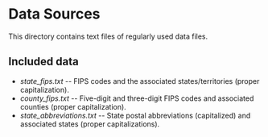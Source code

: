 # Data Sources
This directory contains text files of regularly used data files. 

## Included data

- *state_fips.txt* -- FIPS codes and the associated states/territories (proper capitalization).
- *county_fips.txt* -- Five-digit and three-digit FIPS codes and associated counties (proper capitalization).
- *state_abbreviations.txt* -- State postal abbreviations (capitalized) and associated states (proper capitalizations).
